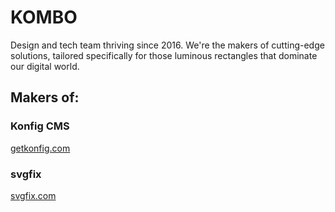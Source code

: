 # KOMBO

Design and tech team thriving since 2016. We're the makers of cutting-edge solutions, tailored specifically for those luminous rectangles that dominate our digital world.

## Makers of:

### Konfig CMS
<a href="https://getkonfig.com/" target="_blank">getkonfig.com</a>

### svgfix
[svgfix.com](https://www.svgfix.com/)

